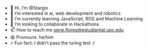 - 👋 Hi, I’m @Stargix
- 👀 I’m interested in ai, web development and robotics
- 🌱 I’m currently learning JavaScript, ROS and Machine Learning
- 💞️ I’m looking to collaborate in Hackathons
- 📫 How to reach me sergi.flores@estudiantat.upc.edu
- 😄 Pronouns: he/him
- ⚡ Fun fact: I didn't pass the turing test :/

<!---
Stargix/Stargix is a ✨ special ✨ repository because its `README.md` (this file) appears on your GitHub profile.
You can click the Preview link to take a look at your changes.
--->
